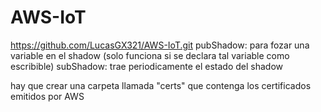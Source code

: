 # AWS-IoT
https://github.com/LucasGX321/AWS-IoT.git
pubShadow: para fozar una variable en el shadow (solo funciona si se declara tal variable como escribible)
subShadow: trae periodicamente el estado del shadow

hay que crear una carpeta llamada "certs" que contenga los certificados emitidos por AWS
